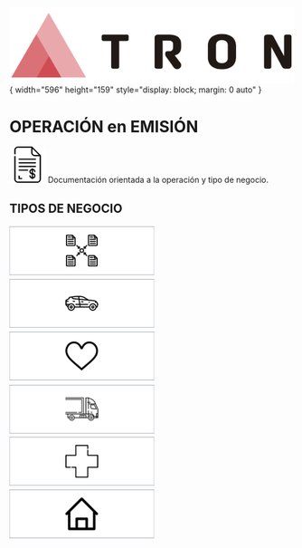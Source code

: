 ![Imagen LOGO](./00-Imagen/logo-TRON.png){ width="596" height="159" style="display: block; margin: 0 auto" }

# OPERACIÓN en EMISIÓN

![Imagen PÓLIZA](./00-Imagen/icono-emision-poliza.png) Documentación orientada a la operación y tipo de negocio.

## TIPOS DE NEGOCIO

[![Imagen COMÚN](./00-Imagen/boton-emision-comun.png "Común")](./01-Comun/OPERACION-emision-comun.md#titulo)
[![Imagen AUTO](./00-Imagen/boton-emision-automovil.png "Automóvil")](./02-Automovil/OPERACION-emision-auto.md#titulo)
![Imagen VIDA](./00-Imagen/boton-emision-vida.png "Vida")
![Imagen TRANSPORTE](./00-Imagen/boton-emision-transporte.png "Transportes")
![Imagen SALUD](./00-Imagen/boton-emision-salud.png "Salud")
![Imagen GENERALES](./00-Imagen/boton-emision-general.png "Generales")
